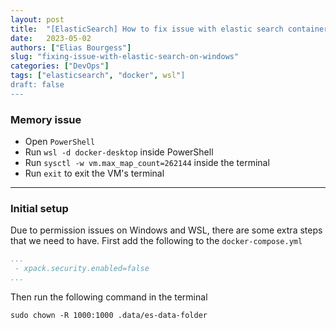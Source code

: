 ```yaml
---
layout: post
title:  "[ElasticSearch] How to fix issue with elastic search container on windows with WSL and Powershell"
date:   2023-05-02
authors: ["Elias Bourgess"]
slug: "fixing-issue-with-elastic-search-on-windows"
categories: ["DevOps"]
tags: ["elasticsearch", "docker", wsl"]
draft: false
---
```


### Memory issue

- Open `PowerShell` 
- Run `wsl -d docker-desktop` inside PowerShell
- Run `sysctl -w vm.max_map_count=262144` inside the terminal 
- Run `exit` to exit the VM's terminal

---

### Initial setup 

Due to permission issues on Windows and WSL, there are some extra steps that we need to have. First add the following to the `docker-compose.yml` 

```yaml
...
 - xpack.security.enabled=false
...
```

Then run the following command in the terminal

```shell
sudo chown -R 1000:1000 .data/es-data-folder
```
